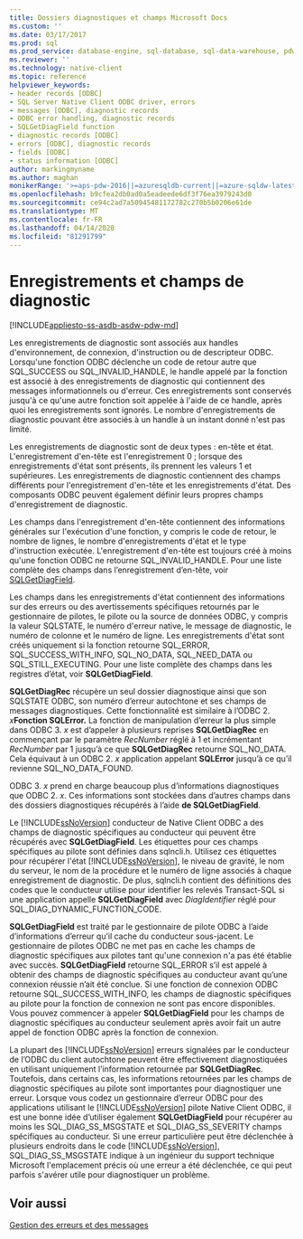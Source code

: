 ```yaml
---
title: Dossiers diagnostiques et champs Microsoft Docs
ms.custom: ''
ms.date: 03/17/2017
ms.prod: sql
ms.prod_service: database-engine, sql-database, sql-data-warehouse, pdw
ms.reviewer: ''
ms.technology: native-client
ms.topic: reference
helpviewer_keywords:
- header records [ODBC]
- SQL Server Native Client ODBC driver, errors
- messages [ODBC], diagnostic records
- ODBC error handling, diagnostic records
- SQLGetDiagField function
- diagnostic records [ODBC]
- errors [ODBC], diagnostic records
- fields [ODBC]
- status information [ODBC]
author: markingmyname
ms.author: maghan
monikerRange: '>=aps-pdw-2016||=azuresqldb-current||=azure-sqldw-latest||>=sql-server-2016||=sqlallproducts-allversions||>=sql-server-linux-2017||=azuresqldb-mi-current'
ms.openlocfilehash: b9cfea2db0ad0a5eadeede6df3f76ea3979243d0
ms.sourcegitcommit: ce94c2ad7a50945481172782c270b5b0206e61de
ms.translationtype: MT
ms.contentlocale: fr-FR
ms.lasthandoff: 04/14/2020
ms.locfileid: "81291799"
---
```

# <a name="diagnostic-records-and-fields"></a>Enregistrements et champs de diagnostic
[!INCLUDE[appliesto-ss-asdb-asdw-pdw-md](../../includes/appliesto-ss-asdb-asdw-pdw-md.md)]

  Les enregistrements de diagnostic sont associés aux handles d'environnement, de connexion, d'instruction ou de descripteur ODBC. Lorsqu'une fonction ODBC déclenche un code de retour autre que SQL_SUCCESS ou SQL_INVALID_HANDLE, le handle appelé par la fonction est associé à des enregistrements de diagnostic qui contiennent des messages informationnels ou d'erreur. Ces enregistrements sont conservés jusqu'à ce qu'une autre fonction soit appelée à l'aide de ce handle, après quoi les enregistrements sont ignorés. Le nombre d'enregistrements de diagnostic pouvant être associés à un handle à un instant donné n'est pas limité.  
  
 Les enregistrements de diagnostic sont de deux types : en-tête et état. L'enregistrement d'en-tête est l'enregistrement 0 ; lorsque des enregistrements d'état sont présents, ils prennent les valeurs 1 et supérieures. Les enregistrements de diagnostic contiennent des champs différents pour l'enregistrement d'en-tête et les enregistrements d'état. Des composants ODBC peuvent également définir leurs propres champs d'enregistrement de diagnostic.  
  
 Les champs dans l'enregistrement d'en-tête contiennent des informations générales sur l'exécution d'une fonction, y compris le code de retour, le nombre de lignes, le nombre d'enregistrements d'état et le type d'instruction exécutée. L'enregistrement d'en-tête est toujours créé à moins qu'une fonction ODBC ne retourne SQL_INVALID_HANDLE. Pour une liste complète des champs dans l’enregistrement d’en-tête, voir [SQLGetDiagField](../../relational-databases/native-client-odbc-api/sqlgetdiagfield.md).  
  
 Les champs dans les enregistrements d'état contiennent des informations sur des erreurs ou des avertissements spécifiques retournés par le gestionnaire de pilotes, le pilote ou la source de données ODBC, y compris la valeur SQLSTATE, le numéro d'erreur native, le message de diagnostic, le numéro de colonne et le numéro de ligne. Les enregistrements d'état sont créés uniquement si la fonction retourne SQL_ERROR, SQL_SUCCESS_WITH_INFO, SQL_NO_DATA, SQL_NEED_DATA ou SQL_STILL_EXECUTING. Pour une liste complète des champs dans les registres d’état, voir **SQLGetDiagField**.  
  
 **SQLGetDiagRec** récupère un seul dossier diagnostique ainsi que son SQLSTATE ODBC, son numéro d’erreur autochtone et ses champs de messages diagnostiques. Cette fonctionnalité est similaire à l’ODBC 2. _x_**Fonction SQLError.** La fonction de manipulation d’erreur la plus simple dans ODBC 3. *x* est d’appeler à plusieurs reprises **SQLGetDiagRec** en commençant par le paramètre *RecNumber* réglé à 1 et incrémentant *RecNumber* par 1 jusqu’à ce que **SQLGetDiagRec** retourne SQL_NO_DATA. Cela équivaut à un ODBC 2. *x* application appelant **SQLError** jusqu’à ce qu’il revienne SQL_NO_DATA_FOUND.  
  
 ODBC 3. *x* prend en charge beaucoup plus d’informations diagnostiques que ODBC 2. *x*. Ces informations sont stockées dans d’autres champs dans des dossiers diagnostiques récupérés à l’aide **de SQLGetDiagField**.  
  
 Le [!INCLUDE[ssNoVersion](../../includes/ssnoversion-md.md)] conducteur de Native Client ODBC a des champs de diagnostic spécifiques au conducteur qui peuvent être récupérés avec **SQLGetDiagField**. Les étiquettes pour ces champs spécifiques au pilote sont définies dans sqlncli.h. Utilisez ces étiquettes pour récupérer l'état [!INCLUDE[ssNoVersion](../../includes/ssnoversion-md.md)], le niveau de gravité, le nom du serveur, le nom de la procédure et le numéro de ligne associés à chaque enregistrement de diagnostic. De plus, sqlncli.h contient des définitions des codes que le conducteur utilise pour identifier les relevés Transact-SQL si une application appelle **SQLGetDiagField** avec *DiagIdentifier* réglé pour SQL_DIAG_DYNAMIC_FUNCTION_CODE.  
  
 **SQLGetDiagField** est traité par le gestionnaire de pilote ODBC à l’aide d’informations d’erreur qu’il cache du conducteur sous-jacent. Le gestionnaire de pilotes ODBC ne met pas en cache les champs de diagnostic spécifiques aux pilotes tant qu'une connexion n'a pas été établie avec succès. **SQLGetDiagField** retourne SQL_ERROR s’il est appelé à obtenir des champs de diagnostic spécifiques au conducteur avant qu’une connexion réussie n’ait été conclue. Si une fonction de connexion ODBC retourne SQL_SUCCESS_WITH_INFO, les champs de diagnostic spécifiques au pilote pour la fonction de connexion ne sont pas encore disponibles. Vous pouvez commencer à appeler **SQLGetDiagField** pour les champs de diagnostic spécifiques au conducteur seulement après avoir fait un autre appel de fonction ODBC après la fonction de connexion.  
  
 La plupart des [!INCLUDE[ssNoVersion](../../includes/ssnoversion-md.md)] erreurs signalées par le conducteur de l’ODBC du client autochtone peuvent être effectivement diagnostiquées en utilisant uniquement l’information retournée par **SQLGetDiagRec**. Toutefois, dans certains cas, les informations retournées par les champs de diagnostic spécifiques au pilote sont importantes pour diagnostiquer une erreur. Lorsque vous codez un gestionnaire d’erreur ODBC pour des applications utilisant le [!INCLUDE[ssNoVersion](../../includes/ssnoversion-md.md)] pilote Native Client ODBC, il est une bonne idée d’utiliser également **SQLGetDiagField** pour récupérer au moins les SQL_DIAG_SS_MSGSTATE et SQL_DIAG_SS_SEVERITY champs spécifiques au conducteur. Si une erreur particulière peut être déclenchée à plusieurs endroits dans le code [!INCLUDE[ssNoVersion](../../includes/ssnoversion-md.md)], SQL_DIAG_SS_MSGSTATE indique à un ingénieur du support technique Microsoft l'emplacement précis où une erreur a été déclenchée, ce qui peut parfois s'avérer utile pour diagnostiquer un problème.  
  
## <a name="see-also"></a>Voir aussi  
 [Gestion des erreurs et des messages](../../relational-databases/native-client-odbc-error-messages/handling-errors-and-messages.md)  
  
  
